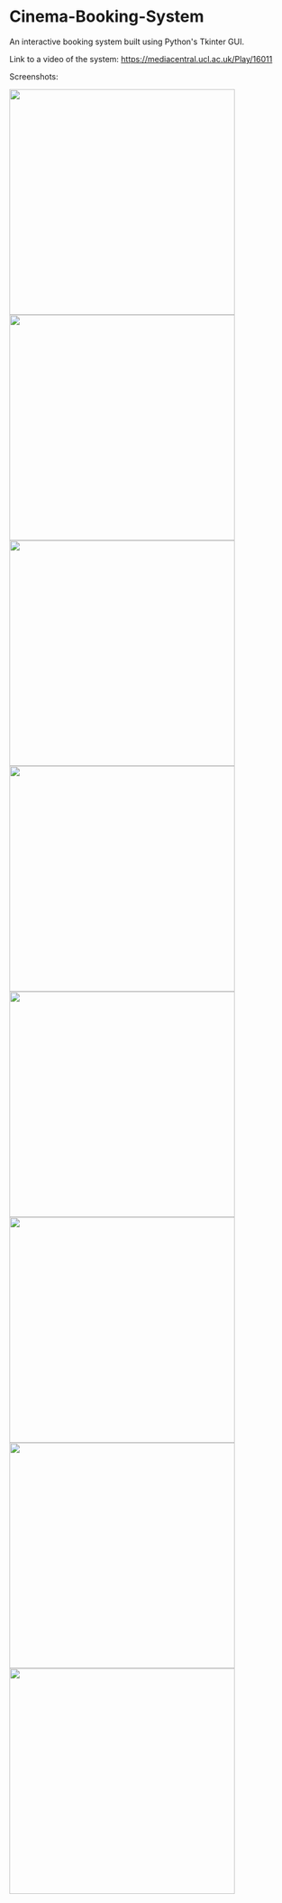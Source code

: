 # Cinema-Booking-System
An interactive booking system built using Python's Tkinter GUI.

Link to a video of the system: https://mediacentral.ucl.ac.uk/Play/16011

Screenshots:

<img src = "Screenshots/1.png" width=400> <img src = "Screenshots/2.png" width=400>
<img src = "Screenshots/3.png" width=400>
<img src = "Screenshots/4.png" width=400>
<img src = "Screenshots/5.png" width=400>
<img src = "Screenshots/6.png" width=400>
<img src = "Screenshots/7.png" width=400>
<img src = "Screenshots/8.png" width=400>

